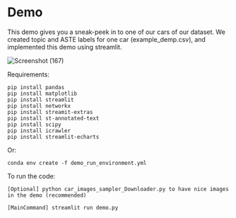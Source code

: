 # Demo
This demo gives you a sneak-peek in to one of our cars of our dataset. We created topic and ASTE labels for one car (example_demp.csv), and implemented this demo using streamlit.

![Screenshot (167)](https://github.com/user-attachments/assets/e083d459-0a4a-46d9-bb4b-7073d7e55a02)


Requirements:
```
pip install pandas
pip install matplotlib
pip install streamlit
pip install networkx
pip install streamit-extras
pip install st-annotated-text
pip install scipy
pip install icrawler
pip install streamlit-echarts
```
Or:

```
conda env create -f demo_run_environment.yml

```
To run the code:

```
[Optional] python car_images_sampler_Downloader.py to have nice images in the demo (recommended) 

[MainCommand] streamlit run demo.py

```
